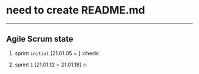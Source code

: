 # need to create README.md

---

## Agile Scrum state

1. sprint `initial` [21.01.05 ~ ] :check:

2. sprint `1` [21.01.12 ~ 21.01.18] :fire:
